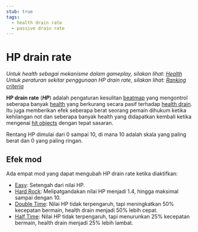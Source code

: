 ```yaml
---
stub: true
tags:
  - health drain rate
  - passive drain rate
---
```


# HP drain rate

*Untuk health sebagai mekanisme dalam gameplay, silakan lihat: [Health](/wiki/Beatmapping/Health)*\
*Untuk peraturan sekitar penggunaan HP drain rate, silakan lihat: [Ranking criteria](/wiki/Ranking_Criteria)*

**HP drain rate** (***HP***) adalah pengaturan kesulitan [beatmap](/wiki/Beatmap) yang mengontrol seberapa banyak [health](/wiki/Beatmapping/Health) yang berkurang secara pasif terhadap [health drain](/wiki/Beatmapping/Health_drain). Itu juga memberikan efek seberapa berat seorang pemain dihukum ketika kehilangan not dan seberapa banyak health yang didapatkan kembali ketika mengenai [hit objects](/wiki/Hit_Objects) dengan tepat sasaran.

Rentang HP dimulai dari 0 sampai 10, di mana 10 adalah skala yang paling berat dan 0 yang paling ringan.

## Efek mod

Ada empat mod yang dapat mengubah HP drain rate ketika diaktifkan:

- [Easy](/wiki/Game_modifier/Easy): Setengah dari nilai HP.
- [Hard Rock](/wiki/Game_modifier/Hard_Rock): Melipatgandakan nilai HP menjadi 1.4, hingga maksimal sampai dengan 10.
- [Double Time](/wiki/Game_modifier/Double_Time): Nilai HP tidak terpengaruh, tapi meningkatkan 50% kecepatan bermain, health drain menjadi 50% lebih cepat.
- [Half Time](/wiki/Game_modifier/Half_Time): Nilai HP tidak terpengaruh, tapi menurunkan 25% kecepatan bermain, health drain menjadi 25% lebih lambat.
